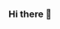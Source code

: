 ### Hi there 👋

<!--
**VL-Bias/VL-Bias** is a ✨ _special_ ✨ repository because its `README.md` (this file) appears on your GitHub profile.

VL-Bias dataset collected 24k images, including 13K for the 52 activities and 11K for the 13 occupations.
![image](https://user-images.githubusercontent.com/103436137/162953411-f10e161d-44a0-48e9-9076-e92855872805.png)

we use four templates described in Table to generate captions. Finally, for each template, we have collected 24k image-text pairs, including 13K for the 52 activities and 11K for the 13 occupations.
![image](https://user-images.githubusercontent.com/103436137/162953191-43b53ddf-52b7-42d7-a9be-6ad8e55a6c52.png)


- 🔭 I’m currently working on ...
- 🌱 I’m currently learning ...
- 👯 I’m looking to collaborate on ...
- 🤔 I’m looking for help with ...
- 💬 Ask me about ...
- 📫 How to reach me: ...
- 😄 Pronouns: ...
- ⚡ Fun fact: ...
-->

